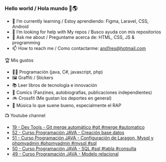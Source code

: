 ### Hello world / Hola mundo 👋🌎

<!--
**xaca/xaca** is a ✨ _special_ ✨ repository because its `README.md` (this file) appears on your GitHub profile.

Here are some ideas to get you started:
-->

- 🌱 I’m currently learning / Estoy aprendiendo: Figma, Laravel, CSS, Android
- 🤔 I’m looking for help with My repos / Busco ayuda con mis repositorios
- 💬 Ask me about / Preguntame acerca de: HTML, CSS, JS & programming 
- 📫 How to reach me / Como contactarme: and1res@hotmail.com

🏆 Mis gustos
- 👨‍💻 Programación (java, C#, javascript, php)
- 🖼️ Graffiti / Stickers
- 📚 Leer libros de tecnología e innovación
- 💢 Comics (Fanzines, autobiografías, publicaciones independientes)
- 🚲 Crossfit (Me gustan los deportes en general)
- 🎤 Música lo que suene bueno, especialmente el RAP
<!--
📝 Frases
- "I only smile in the dark, I only smile when it's complicated" Raybiez
- "De lo que ves créete la mitad de lo que no ves no te creas nada" Kase O
-->
📺 Youtube channel
<!-- BLOG-POST-LIST:START -->
- [19 - Dev Tools - Git merge automático #git #merge #automatico](https://www.youtube.com/watch?v=Qcznl1NF7bQ)
- [52 - Curso Programación JAVA - Creación base datos](https://www.youtube.com/watch?v=jZoljYB09M0)
- [51 - Curso Programación JAVA - Configuración de Laragon, Mysql y phpmyadmin #phpmyadmin #mysql #sql](https://www.youtube.com/watch?v=z1Hsqr9Fsdw)
- [50 - Curso Programación JAVA - SQL #sql #tabla #consulta](https://www.youtube.com/watch?v=JYZiH2ZFtbg)
- [49 - Curso Programación JAVA - Modelo relacional](https://www.youtube.com/watch?v=D7xwUzQItNk)
<!-- BLOG-POST-LIST:END -->
